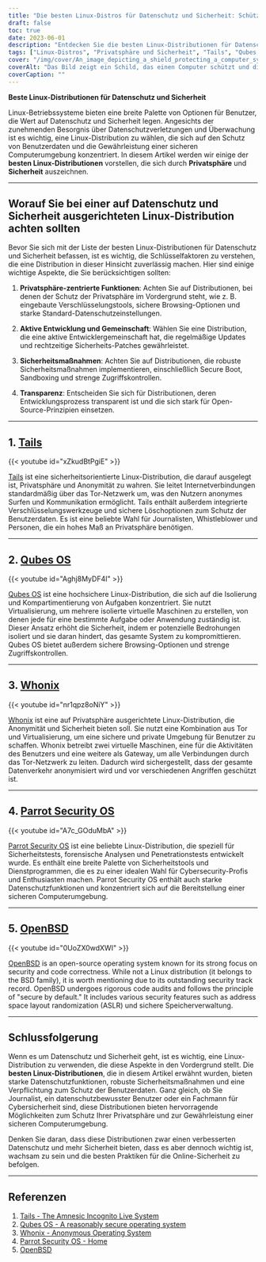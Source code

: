 ```yaml
---
title: "Die besten Linux-Distros für Datenschutz und Sicherheit: Schützen Sie Ihre Daten"
draft: false
toc: true
date: 2023-06-01
description: "Entdecken Sie die besten Linux-Distributionen für Datenschutz und Sicherheit, damit Ihre Daten geschützt bleiben und Ihre Online-Aktivitäten sicher sind."
tags: ["Linux-Distros", "Privatsphäre und Sicherheit", "Tails", "Qubes OS", "Whonix", "Parrot Security OS", "Ubuntu Datenschutz Remix", "OpenBSD", "datenschutz", "sichere Datenverarbeitung", "anonymes Surfen", "Virtualisierung", "Sicherheitsprüfung", "forensische Analyse", "Penetrationstests", "Verschlüsselungsprogramme", "sichere Löschung", "Anonymität", "Cybersicherheit", "Korrektheit des Codes", "Online-Sicherheit", "Schutz der Benutzerdaten", "Vertraulichkeit", "Datenwiederherstellung", "Onlinebanking", "Online-Datenschutz", "sichere Umgebung", "sicheres Surfen", "Tor-Netzwerk", "Sicherheitsmaßnahmen", "standardmäßig sicher"]
cover: "/img/cover/An_image_depicting_a_shield_protecting_a_computer_symbolism.png"
coverAlt: "Das Bild zeigt ein Schild, das einen Computer schützt und die Privatsphäre und Sicherheit in der digitalen Welt symbolisiert."
coverCaption: ""
---
```


**Beste Linux-Distributionen für Datenschutz und Sicherheit**

Linux-Betriebssysteme bieten eine breite Palette von Optionen für Benutzer, die Wert auf Datenschutz und Sicherheit legen. Angesichts der zunehmenden Besorgnis über Datenschutzverletzungen und Überwachung ist es wichtig, eine Linux-Distribution zu wählen, die sich auf den Schutz von Benutzerdaten und die Gewährleistung einer sicheren Computerumgebung konzentriert. In diesem Artikel werden wir einige der **besten Linux-Distributionen** vorstellen, die sich durch **Privatsphäre** und **Sicherheit** auszeichnen.

______

## Worauf Sie bei einer auf Datenschutz und Sicherheit ausgerichteten Linux-Distribution achten sollten

Bevor Sie sich mit der Liste der besten Linux-Distributionen für Datenschutz und Sicherheit befassen, ist es wichtig, die Schlüsselfaktoren zu verstehen, die eine Distribution in dieser Hinsicht zuverlässig machen. Hier sind einige wichtige Aspekte, die Sie berücksichtigen sollten:

1. **Privatsphäre-zentrierte Funktionen**: Achten Sie auf Distributionen, bei denen der Schutz der Privatsphäre im Vordergrund steht, wie z. B. eingebaute Verschlüsselungstools, sichere Browsing-Optionen und starke Standard-Datenschutzeinstellungen.

2. **Aktive Entwicklung und Gemeinschaft**: Wählen Sie eine Distribution, die eine aktive Entwicklergemeinschaft hat, die regelmäßige Updates und rechtzeitige Sicherheits-Patches gewährleistet.

3. **Sicherheitsmaßnahmen**: Achten Sie auf Distributionen, die robuste Sicherheitsmaßnahmen implementieren, einschließlich Secure Boot, Sandboxing und strenge Zugriffskontrollen.

4. **Transparenz**: Entscheiden Sie sich für Distributionen, deren Entwicklungsprozess transparent ist und die sich stark für Open-Source-Prinzipien einsetzen.

______

## 1. [**Tails**](https://tails.boum.org/)

{{< youtube id="xZkudBtPgiE" >}}

[Tails](https://tails.boum.org/) ist eine sicherheitsorientierte Linux-Distribution, die darauf ausgelegt ist, Privatsphäre und Anonymität zu wahren. Sie leitet Internetverbindungen standardmäßig über das Tor-Netzwerk um, was den Nutzern anonymes Surfen und Kommunikation ermöglicht. Tails enthält außerdem integrierte Verschlüsselungswerkzeuge und sichere Löschoptionen zum Schutz der Benutzerdaten. Es ist eine beliebte Wahl für Journalisten, Whistleblower und Personen, die ein hohes Maß an Privatsphäre benötigen.

______

## 2. [**Qubes OS**](https://www.qubes-os.org/)

{{< youtube id="Aghj8MyDF4I" >}}

[Qubes OS](https://www.qubes-os.org/) ist eine hochsichere Linux-Distribution, die sich auf die Isolierung und Kompartimentierung von Aufgaben konzentriert. Sie nutzt Virtualisierung, um mehrere isolierte virtuelle Maschinen zu erstellen, von denen jede für eine bestimmte Aufgabe oder Anwendung zuständig ist. Dieser Ansatz erhöht die Sicherheit, indem er potenzielle Bedrohungen isoliert und sie daran hindert, das gesamte System zu kompromittieren. Qubes OS bietet außerdem sichere Browsing-Optionen und strenge Zugriffskontrollen.

______

## 3. [**Whonix**](https://www.whonix.org/)

{{< youtube id="nr1qpz8oNiY" >}}

[Whonix](https://www.whonix.org/) ist eine auf Privatsphäre ausgerichtete Linux-Distribution, die Anonymität und Sicherheit bieten soll. Sie nutzt eine Kombination aus Tor und Virtualisierung, um eine sichere und private Umgebung für Benutzer zu schaffen. Whonix betreibt zwei virtuelle Maschinen, eine für die Aktivitäten des Benutzers und eine weitere als Gateway, um alle Verbindungen durch das Tor-Netzwerk zu leiten. Dadurch wird sichergestellt, dass der gesamte Datenverkehr anonymisiert wird und vor verschiedenen Angriffen geschützt ist.

______

## 4. [**Parrot Security OS**](https://parrotsec.org/)

{{< youtube id="A7c_GOduMbA" >}}

[Parrot Security OS](https://parrotsec.org/) ist eine beliebte Linux-Distribution, die speziell für Sicherheitstests, forensische Analysen und Penetrationstests entwickelt wurde. Es enthält eine breite Palette von Sicherheitstools und Dienstprogrammen, die es zu einer idealen Wahl für Cybersecurity-Profis und Enthusiasten machen. Parrot Security OS enthält auch starke Datenschutzfunktionen und konzentriert sich auf die Bereitstellung einer sicheren Computerumgebung.

______

## 5. [**OpenBSD**](https://www.openbsd.org/)

{{< youtube id="0UoZX0wdXWI" >}}

[OpenBSD](https://www.openbsd.org/) is an open-source operating system known for its strong focus on security and code correctness. While not a Linux distribution (it belongs to the BSD family), it is worth mentioning due to its outstanding security track record. OpenBSD undergoes rigorous code audits and follows the principle of "secure by default." It includes various security features such as address space layout randomization (ASLR) und sichere Speicherverwaltung.

______

## Schlussfolgerung

Wenn es um Datenschutz und Sicherheit geht, ist es wichtig, eine Linux-Distribution zu verwenden, die diese Aspekte in den Vordergrund stellt. Die **besten Linux-Distributionen**, die in diesem Artikel erwähnt wurden, bieten starke Datenschutzfunktionen, robuste Sicherheitsmaßnahmen und eine Verpflichtung zum Schutz der Benutzerdaten. Ganz gleich, ob Sie Journalist, ein datenschutzbewusster Benutzer oder ein Fachmann für Cybersicherheit sind, diese Distributionen bieten hervorragende Möglichkeiten zum Schutz Ihrer Privatsphäre und zur Gewährleistung einer sicheren Computerumgebung.

Denken Sie daran, dass diese Distributionen zwar einen verbesserten Datenschutz und mehr Sicherheit bieten, dass es aber dennoch wichtig ist, wachsam zu sein und die besten Praktiken für die Online-Sicherheit zu befolgen.

______

## Referenzen

1. [Tails - The Amnesic Incognito Live System](https://tails.boum.org/)
2. [Qubes OS - A reasonably secure operating system](https://www.qubes-os.org/)
3. [Whonix - Anonymous Operating System](https://www.whonix.org/)
4. [Parrot Security OS - Home](https://parrotsec.org/)
5. [OpenBSD](https://www.openbsd.org/)

